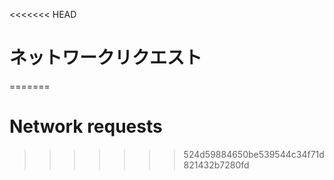 
<<<<<<< HEAD
# ネットワークリクエスト
=======
# Network requests
>>>>>>> 524d59884650be539544c34f71d821432b7280fd
